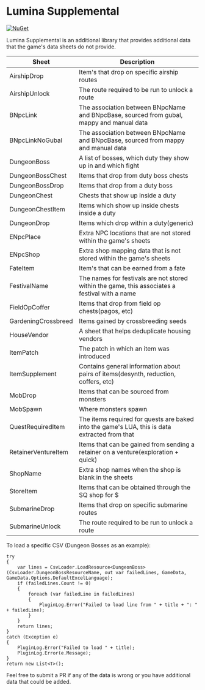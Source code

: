 # Lumina Supplemental

[![NuGet](https://img.shields.io/nuget/v/LuminaSupplemental.Excel.svg)](https://www.nuget.org/packages/LuminaSupplemental.Excel)

Lumina Supplemental is an additional library that provides additional data that the game's data sheets do not provide.


| Sheet               | Description                                                                                    |
|---------------------|------------------------------------------------------------------------------------------------|
| AirshipDrop         | Item's that drop on specific airship routes                                                    |
| AirshipUnlock       | The route required to be run to unlock a route                                                 |
| BNpcLink            | The association between BNpcName and BNpcBase, sourced from gubal, mappy and manual data       |
| BNpcLinkNoGubal     | The association between BNpcName and BNpcBase, sourced from mappy and manual data              |
| DungeonBoss         | A list of bosses, which duty they show up in and which fight                                   |
| DungeonBossChest    | Items that drop from duty boss chests                                                          |
| DungeonBossDrop     | Items that drop from a duty boss                                                               |
| DungeonChest        | Chests that show up inside a duty                                                              |
| DungeonChestItem    | Items which show up inside chests inside a duty                                                |
| DungeonDrop         | Items which drop within a duty(generic)                                                        |
| ENpcPlace           | Extra NPC locations that are not stored within the game's sheets                               |
| ENpcShop            | Extra shop mapping data that is not stored within the game's sheets                            |
| FateItem            | Item's that can be earned from a fate                                                          |
| FestivalName        | The names for festivals are not stored within the game, this associates a festival with a name |
| FieldOpCoffer       | Items that drop from field op chests(pagos, etc)                                               |
| GardeningCrossbreed | Items gained by crossbreeding seeds                                                            |
| HouseVendor         | A sheet that helps deduplicate housing vendors                                                 |
| ItemPatch           | The patch in which an item was introduced                                                      |
| ItemSupplement      | Contains general information about pairs of items(desynth, reduction, coffers, etc)            |
| MobDrop             | Items that can be sourced from monsters                                                        |
| MobSpawn            | Where monsters spawn                                                                           |
| QuestRequiredItem   | The items required for quests are baked into the game's LUA, this is data extracted from that  |
| RetainerVentureItem | Items that can be gained from sending a retainer on a venture(exploration + quick)             |
| ShopName            | Extra shop names when the shop is blank in the sheets                                          |
| StoreItem           | Items that can be obtained through the SQ shop for $                                           |
| SubmarineDrop       | Items that drop on specific submarine routes                                                   |
| SubmarineUnlock     | The route required to be run to unlock a route                                                 |

To load a specific CSV (Dungeon Bosses as an example):

```
try
{
    var lines = CsvLoader.LoadResource<DungeonBoss>(CsvLoader.DungeonBossResourceName, out var failedLines, GameData, GameData.Options.DefaultExcelLanguage);
    if (failedLines.Count != 0)
    {
        foreach (var failedLine in failedLines)
        {
            PluginLog.Error("Failed to load line from " + title + ": " + failedLine);
        }
    }
    return lines;
}
catch (Exception e)
{
    PluginLog.Error("Failed to load " + title);
    PluginLog.Error(e.Message);
}
return new List<T>();
```

Feel free to submit a PR if any of the data is wrong or you have additional data that could be added.